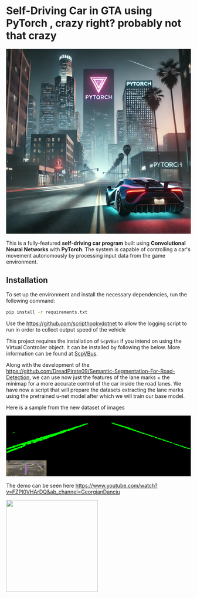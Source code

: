 # Self-Driving Car in GTA using PyTorch , crazy right? probably not that crazy

![Self-Driving Car Program](README/README.png)


This is a fully-featured **self-driving car program** built using **Convolutional Neural Networks** with **PyTorch**. The system is capable of controlling a car's movement autonomously by processing input data from the game environment.


## Installation

To set up the environment and install the necessary dependencies, run the following command:

```bash
pip install -r requirements.txt
```

Use the https://github.com/scripthookvdotnet to allow the logging script to run in order to collect output speed of the vehicle

This project requires the installation of `ScpVBus` if you intend on using the Virtual Controller object. It can be installed by following the below. 
More information can be found at [ScpVBus](https://github.com/nefarius/ScpVBus).

Along with the development of the https://github.com/DreadPirate09/Semantic-Segmentation-For-Road-Detection, we can use now just the features of the lane marks + the minimap for a more accurate control of the car inside the road lanes.
We have now a script that will prepare the datasets extracting the lane marks using the pretrained u-net model after which we will train our base model.

Here is a sample from the new dataset of images

![Sample ](README/lane_marks_features.bmp) 

The demo can be seen here https://www.youtube.com/watch?v=FZPI0VHArDQ&ab_channel=GeorgianDanciu

<img src="README/demo.gif" width="250" height="250"/>
